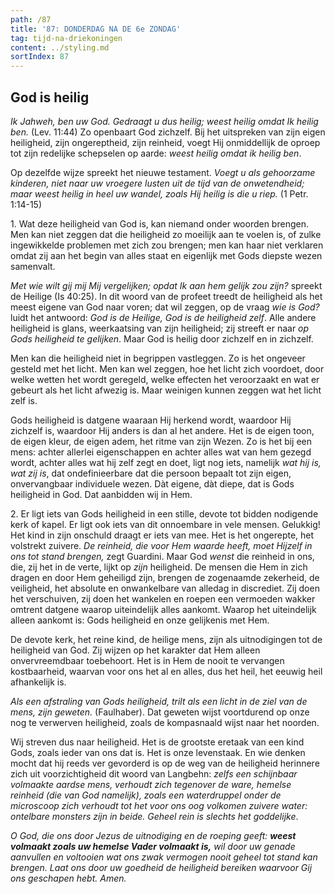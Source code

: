 ```yaml
---
path: /87
title: '87: DONDERDAG NA DE 6e ZONDAG'
tag: tijd-na-driekoningen
content: ../styling.md
sortIndex: 87
---
```


## God is heilig

_Ik Jahweh, ben uw God. Gedraagt u dus heilig; weest heilig omdat Ik heilig ben._ (Lev. 11:44) Zo openbaart God zichzelf. Bij het uitspreken van zijn eigen heiligheid, zijn ongereptheid, zijn reinheid, voegt Hij onmiddellijk de oproep tot zijn redelijke schepselen op aarde: _weest heilig omdat ik heilig ben_.

Op dezelfde wijze spreekt het nieuwe testament. _Voegt u als gehoorzame kinderen, niet naar uw vroegere lusten uit de tijd van de onwetendheid; maar weest heilig in heel uw wandel, zoals Hij heilig is die u riep._ (1 Petr. 1:14-15)

1\. Wat deze heiligheid van God is, kan niemand onder woorden brengen. Men kan niet zeggen dat die heiligheid zo moeilijk aan te voelen is, of zulke ingewikkelde problemen met zich zou brengen; men kan haar niet verklaren omdat zij aan het begin van alles staat en eigenlijk met Gods diepste wezen samenvalt.

_Met wie wilt gij mij Mij vergelijken; opdat Ik aan hem gelijk zou zijn?_ spreekt de Heilige (Is 40:25). In dit woord van de profeet treedt de heiligheid als het meest eigene van God naar voren; dat wil zeggen, op de vraag _wie is God?_ luidt het antwoord: _God is de Heilige, God is de heiligheid zelf_. Alle andere heiligheid is glans, weerkaatsing van zijn heiligheid; zij streeft er naar _op Gods heiligheid te gelijken_. Maar God is heilig door zichzelf en in zichzelf.

Men kan die heiligheid niet in begrippen vastleggen. Zo is het ongeveer gesteld met het licht. Men kan wel zeggen, hoe het licht zich voordoet, door welke wetten het wordt geregeld, welke effecten het veroorzaakt en wat er gebeurt als het licht afwezig is. Maar weinigen kunnen zeggen wat het licht zelf is.

Gods heiligheid is datgene waaraan Hij herkend wordt, waardoor Hij zichzelf is, waardoor Hij anders is dan al het andere. Het is de eigen toon, de eigen kleur, de eigen adem, het ritme van zijn Wezen. Zo is het bij een mens: achter allerlei eigenschappen en achter alles wat van hem gezegd wordt, achter alles wat hij zelf zegt en doet, ligt nog iets, namelijk _wat hij is, wat zij is_, dat ondefinieerbare dat die persoon bepaalt tot zijn eigen, onvervangbaar individuele wezen. Dàt eigene, dàt diepe, dat is Gods heiligheid in God. Dat aanbidden wij in Hem.

2\. Er ligt iets van Gods heiligheid in een stille, devote tot bidden nodigende kerk of kapel. Er ligt ook iets van dit onnoembare in vele mensen. Gelukkig! Het kind in zijn onschuld draagt er iets van mee. Het is het ongerepte, het volstrekt zuivere. _De reinheid, die voor Hem waarde heeft, moet Hijzelf in ons tot stand brengen,_ zegt Guardini. Maar God _wenst_ die reinheid in ons, die, zij het in de verte, lijkt op _zijn_ heiligheid. De mensen die Hem in zich dragen en door Hem geheiligd zijn, brengen de zogenaamde zekerheid, de veiligheid, het absolute en onwankelbare van alledag in discrediet. Zij doen het verschuiven, zij doen het wankelen en roepen een vermoeden wakker omtrent datgene waarop uiteindelijk alles aankomt. Waarop het uiteindelijk alleen aankomt is: Gods heiligheid en onze gelijkenis met Hem.

De devote kerk, het reine kind, de heilige mens, zijn als uitnodigingen tot de heiligheid van God. Zij wijzen op het karakter dat Hem alleen onvervreemdbaar toebehoort. Het is in Hem de nooit te vervangen kostbaarheid, waarvan voor ons het al en alles, dus het heil, het eeuwig heil afhankelijk is.

_Als een afstraling van Gods heiligheid, trilt als een licht in de ziel van de mens, zijn geweten._ (Faulhaber). Dat geweten wijst voortdurend op onze nog te verwerven heiligheid, zoals de kompasnaald wijst naar het noorden.

Wij streven dus naar heiligheid. Het is de grootste eretaak van een kind Gods, zoals ieder van ons dat is. Het is onze levenstaak. En wie denken mocht dat hij reeds ver gevorderd is op de weg van de heiligheid herinnere zich uit voorzichtigheid dit woord van Langbehn: _zelfs een schijnbaar volmaakte aardse mens, verhoudt zich tegenover de ware, hemelse reinheid (die van God namelijk), zoals een waterdruppel onder de microscoop zich verhoudt tot het voor ons oog volkomen zuivere water: ontelbare monsters zijn in beide. Geheel rein is slechts het goddelijke_.

_O God, die ons door Jezus de uitnodiging en de roeping geeft: **weest volmaakt zoals uw hemelse Vader volmaakt is,** wil door uw genade aanvullen en voltooien wat ons zwak vermogen nooit geheel tot stand kan brengen. Laat ons door uw goedheid de heiligheid bereiken waarvoor Gij ons geschapen hebt. Amen._

